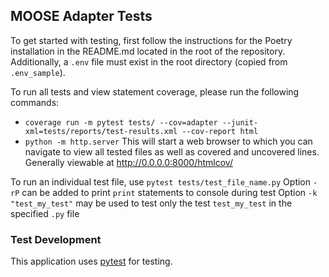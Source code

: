 ## MOOSE Adapter Tests

To get started with testing, first follow the instructions for the Poetry installation in the README.md located in the root of the repository. Additionally, a `.env` file must exist in the root directory (copied from `.env_sample`).  

To run all tests and view statement coverage, please run the following commands:
- `coverage run -m pytest tests/ --cov=adapter --junit-xml=tests/reports/test-results.xml --cov-report html`  
- `python -m http.server`  This will start a web browser to which you can navigate to view all tested files as well as covered and uncovered lines.  
Generally viewable at http://0.0.0.0:8000/htmlcov/  

To run an individual test file, use `pytest tests/test_file_name.py`
Option `-rP` can be added to print `print` statements to console during test
Option `-k "test_my_test"` may be used to test only the test `test_my_test` in the specified `.py` file  

### Test Development
This application uses [pytest](https://docs.pytest.org/en/stable/) for testing.
